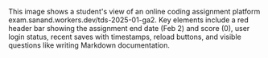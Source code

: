 This image shows a student's view of an online coding assignment platform exam.sanand.workers.dev/tds-2025-01-ga2. Key elements include a red header bar showing the assignment end date (Feb 2) and score (0), user login status, recent saves with timestamps, reload buttons, and visible questions like writing Markdown documentation.
